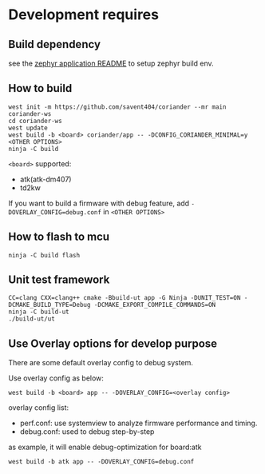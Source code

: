 # Development requires

## Build dependency

see the [zephyr application README](README.original.md) to setup zephyr build env.

## How to build

```
west init -m https://github.com/savent404/coriander --mr main coriander-ws
cd coriander-ws
west update
west build -b <board> coriander/app -- -DCONFIG_CORIANDER_MINIMAL=y <OTHER OPTIONS>
ninja -C build
```

`<board>` supported:
- atk(atk-dm407)
- td2kw

If you want to build a firmware with debug feature, add `-DOVERLAY_CONFIG=debug.conf` in `<OTHER OPTIONS>`

## How to flash to mcu

```
ninja -C build flash
```

## Unit test framework
```
CC=clang CXX=clang++ cmake -Bbuild-ut app -G Ninja -DUNIT_TEST=ON -DCMAKE_BUILD_TYPE=Debug -DCMAKE_EXPORT_COMPILE_COMMANDS=ON
ninja -C build-ut
./build-ut/ut
```

## Use Overlay options for develop purpose

There are some default overlay config to debug system.

Use overlay config as below:
```
west build -b <board> app -- -DOVERLAY_CONFIG=<overlay config>
```

overlay config list:
- perf.conf: use systemview to analyze firmware performance and timing.
- debug.conf: used to debug step-by-step

as example, it will enable debug-optimization for board:atk
```
west build -b atk app -- -DOVERLAY_CONFIG=debug.conf
```
